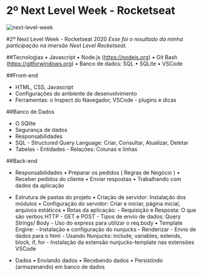 2º Next Level Week - Rocketseat
=======
![next-level-week](https://user-images.githubusercontent.com/54913406/91224329-545ed380-e6f8-11ea-94f3-c3ac94e95fb5.jpg)

#2º Next Level Week - Rocketseat 2020
*Esse foi o resultado da minha participação na imersão Next Level Rocketseat.*

##Tecnologias
• Javascript
• Node.js (https://nodejs.org)
• Git Bash (https://gitforwindows.org)
• Banco de dados: SQL
• SQLite
• VSCode

##Front-end
 - HTML, CSS, Javascript
 - Configurações do ambiente de desenvolvimento
 - Ferramentas: o Inspect do Navegador, VSCode - plugins e dicas

 ##Banco de Dados
 - O SQlite
 - Segurança de dados
 - Responsabilidades
 - SQL - Structured Query Language: Criar, Consultar, Atualizar, Deletar
 - Tabelas - Entidades - Relações: Colunas e linhas

##Back-end
 - Responsabilidades
    • Preparar os pedidos ( Regras de Negócio )
    • Receber pedidos do cliente
    • Enviar respostas
    • Trabalhando com dados da aplicação

 - Estrutura de pastas do projeto
    • Criação de servidor: Instalação dos módulos
    • Configuração do servidor: Criar e iniciar, página inicial, arquivos estáticos
    • Rotas da aplicação:
        - Requisição e Resposta: O que são verbos HTTP
        - GET e POST
        - Tipos de envio de dados: Query Strings/ Body
        - Uso do express para utilizar o req.body
    • Template Engine:
        - Instalação e configuração do nunjucks
        - Renderizar
        - Envio de dados para o html
        - Usando Nunjucks: include, variables, extends, block, if, for
        - Instalação da extensão nunjucks-template nas extensões VSCode

 - Dados
    • Enviando dados
    • Recebendo dados
    • Persistindo (armazenando) em banco de dados
